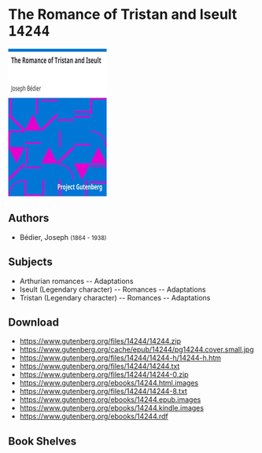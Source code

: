 # The Romance of Tristan and Iseult <kbd>14244</kbd>

![](./cover.medium.jpg "")

## Authors


 - Bédier, Joseph <small>(1864 - 1938)</small>

## Subjects


 - Arthurian romances -- Adaptations
 - Iseult (Legendary character) -- Romances -- Adaptations
 - Tristan (Legendary character) -- Romances -- Adaptations

## Download


 - https://www.gutenberg.org/files/14244/14244.zip
 - https://www.gutenberg.org/cache/epub/14244/pg14244.cover.small.jpg
 - https://www.gutenberg.org/files/14244/14244-h/14244-h.htm
 - https://www.gutenberg.org/files/14244/14244.txt
 - https://www.gutenberg.org/files/14244/14244-0.zip
 - https://www.gutenberg.org/ebooks/14244.html.images
 - https://www.gutenberg.org/files/14244/14244-8.txt
 - https://www.gutenberg.org/ebooks/14244.epub.images
 - https://www.gutenberg.org/ebooks/14244.kindle.images
 - https://www.gutenberg.org/ebooks/14244.rdf

## Book Shelves


